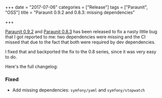 +++
date = "2017-07-06"
categories = ["Release"]
tags = ["Paraunit", "OSS"]
title = "Paraunit 0.9.2 and 0.8.3: missing dependencies"

+++

[Paraunit 0.9.2](https://github.com/facile-it/paraunit/releases/tag/0.9.2) and [Paraunit 0.8.3](https://github.com/facile-it/paraunit/releases/tag/0.8.3) has been released to fix a nasty little bug that I got reported to me: two dependencies were missing and the CI missed that due to the fact that both were required by dev dependencies.

I fixed that and backported the fix to the 0.8 series, since it was very easy to do.

Here's the full changelog:

### Fixed
* Add missing dependencies: `symfony/yaml` and `symfony/stopwatch`
